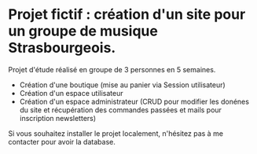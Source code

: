 # Projet fictif : création d'un site pour un groupe de musique Strasbourgeois.
Projet d'étude réalisé en groupe de 3 personnes en 5 semaines. 

- Création d'une boutique (mise au panier via Session utilisateur)
- Création d'un espace utilisateur
- Création d'un espace administrateur (CRUD pour modifier les donénes du site et récupération des commandes passées et mails pour inscription newsletters)

Si vous souhaitez installer le projet localement, n'hésitez pas à me contacter pour avoir la database. 
